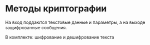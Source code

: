 # Методы криптографии

На вход поддаются текстовые данные и параметры, а на выходе защифрованные сообщения.

В комплекте: шифрование и дешифрование текста
